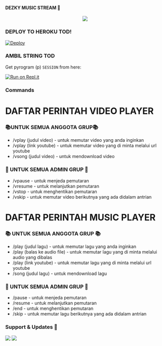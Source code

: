 #### DEZKY MUSIC STREAM 🎼


<p align="center">
   <img src="https://telegra.ph/file/7f0e44ad2ef89b68cfc2c.jpg"> 
</p>

### DEPLOY TO HEROKU TOD!
[![Deploy](https://www.herokucdn.com/deploy/button.svg)](https://heroku.com/deploy?template=https://github.com/)

### AMBIL STRING TOD
Get pyrogram (p)  `SESSION` from here:

[![Run on Repl.it](https://repl.it/badge/github/ChankitSaini/GenerateStringSession)](https://replit.com/@ChankitSaini/GenerateStringSession)

### Commands 
# DAFTAR PERINTAH VIDEO PLAYER
### 📚UNTUK SEMUA ANGGOTA GRUP📚
- /vplay (judul video) - untuk memutar video yang anda inginkan 
- /vplay (link youtube) - untuk memutar video yang di minta melalui url youtube
- /vsong (judul video) - untuk mendownload video

### 📒 UNTUK SEMUA ADMIN GRUP 📒
- /vpause - untuk menjeda pemutaran
- /vresume - untuk melanjutkan pemutaran
- /vstop - untuk menghentikan pemutaran
- /vskip - untuk memutar video berikutnya yang ada didalam antrian

# DAFTAR PERINTAH MUSIC PLAYER 
### 📚 UNTUK SEMUA ANGGOTA GRUP 📚
- /play (judul lagu) - untuk memutar lagu yang anda inginkan 
- /play (balas ke audio file) - untuk memutar lagu yang di minta melalui audio yang dibalas
- /play (link youtube) - untuk memutar lagu yang di minta melalui url youtube
- /song (judul lagu) - untuk mendownload lagu

### 📒 UNTUK SEMUA ADMIN GRUP 📒
- /pause - untuk menjeda pemutaran
- /resume - untuk melanjutkan pemutaran
- /end - untuk menghentikan pemutaran
- /skip - untuk memutar lagu berikutnya yang ada didalam antrian



### Support & Updates 🎑
<a href="https://t.me/leave_to_me"><img src="https://img.shields.io/badge/Join-Group%20Support-blue.svg?style=for-the-badge&logo=Telegram"></a> <a href="https://t.me/Kayno_support"><img src="https://img.shields.io/badge/Join-Updates%20Channel-blue.svg?style=for-the-badge&logo=Telegram"></a>

